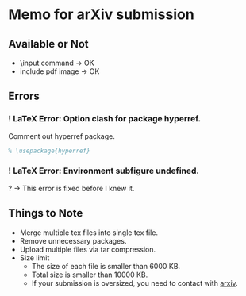# Memo for arXiv submission
## Available or Not
- \input command -> OK
- include pdf image -> OK

## Errors
### ! LaTeX Error: Option clash for package hyperref.
Comment out hyperref package.
```tex
% \usepackage{hyperref}
```

### ! LaTeX Error: Environment subfigure undefined.
? -> This error is fixed before I knew it.

## Things to Note
- Merge multiple tex files into single tex file.
- Remove unnecessary packages.
- Upload multiple files via tar compression.
- Size limit
	- The size of each file is smaller than 6000 KB.
	- Total size is smaller than 10000 KB.
	- If your submission is oversized, you need to contact with [arxiv](https://arxiv.org/help/sizes).
